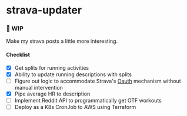 # strava-updater

### 🚧 WIP

Make my strava posts a little more interesting.

#### Checklist

- [x] Get splits for running activities
- [x] Ability to update running descriptions with splits
- [ ] Figure out logic to accommodate Strava's [Oauth](https://developers.strava.com/docs/authentication/) mechanism without manual intervention
- [x] Pipe average HR to description
- [ ] Implement Reddit API to programmatically get OTF workouts
- [ ] Deploy as a K8s CronJob to AWS using Terraform
